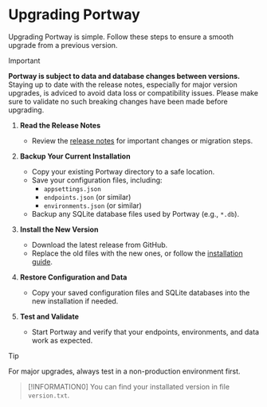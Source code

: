 # Upgrading Portway

Upgrading Portway is simple. Follow these steps to ensure a smooth upgrade from a previous version.

> [!IMPORTANT]
> **Portway is subject to data and database changes between versions.** Staying up to date with the release notes, especially for major version upgrades, is adviced to avoid data loss or compatibility issues. Please make sure to validate no such breaking changes have been made before upgrading.

1. **Read the Release Notes**
   - Review the [release notes](https://github.com/melosso/portway/releases/) for important changes or migration steps.

2. **Backup Your Current Installation**
   - Copy your existing Portway directory to a safe location.
   - Save your configuration files, including:
     - `appsettings.json`
     - `endpoints.json` (or similar)
     - `environments.json` (or similar)
   - Backup any SQLite database files used by Portway (e.g., `*.db`).

3. **Install the New Version**
   - Download the latest release from GitHub.
   - Replace the old files with the new ones, or follow the [installation guide](/guide/getting-started).

4. **Restore Configuration and Data**
   - Copy your saved configuration files and SQLite databases into the new installation if needed.

5. **Test and Validate**
   - Start Portway and verify that your endpoints, environments, and data work as expected.

> [!TIP]
> For major upgrades, always test in a non-production environment first.

> [!INFORMATION0]
> You can find your installated version in file `version.txt`.